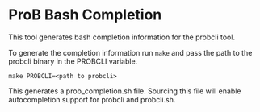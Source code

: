 ProB Bash Completion
====================

This tool generates bash completion information for the probcli tool.

To generate the completion information run `make` and pass the path to the probcli binary in the PROBCLI variable.

```
make PROBCLI=<path to probcli>
```

This generates a prob\_completion.sh file. Sourcing this file will enable
autocompletion support for probcli and probcli.sh.
